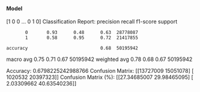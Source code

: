 #### Model
[1 0 0 ... 0 1 0]
Classification Report:
              precision    recall  f1-score   support

           0       0.93      0.48      0.63  28778087
           1       0.58      0.95      0.72  21417855

    accuracy                           0.68  50195942
   macro avg       0.75      0.71      0.67  50195942
weighted avg       0.78      0.68      0.67  50195942

Accuracy: 0.6798225242988766
Confusion Matrix:
[[13727009 15051078]
 [ 1020532 20397323]]
Confusion Matrix (%):
[[27.34685007 29.98465095]
 [ 2.03309662 40.63540236]]
